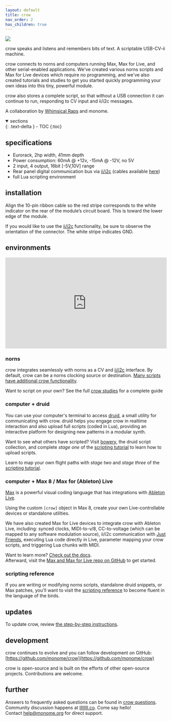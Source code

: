 ```yaml
---
layout: default
title: crow
nav_order: 2
has_children: true
---
```


![](images/crow.jpg)

crow speaks and listens and remembers bits of text. A scriptable USB-CV-ii machine.

crow connects to norns and computers running Max, Max for Live, and other serial-enabled applications. We've created various norns scripts and Max for Live devices which require no programming, and we've also created tutorials and studies to get you started quickly programming your own ideas into this tiny, powerful module.

crow also stores a complete script, so that without a USB connection it can continue to run, responding to CV input and ii/i2c messages.

A collaboration by [Whimsical Raps](https://www.whimsicalraps.com) and monome.

<details open markdown="block">
  <summary>
    sections
  </summary>
  {: .text-delta }
- TOC
{:toc}
</details>

## specifications

- Eurorack, 2hp width, 41mm depth
- Power consumption: 60mA @ +12v, -15mA @ -12V, no 5V
- 2 input, 4 output, 16bit [-5V,10V] range
- Rear panel digital communication bus via [ii/i2c](/docs/ansible/i2c/#what-is-i2c--ii) (cables available [here](https://www.adafruit.com/product/266))
- full Lua scripting environment

## installation

Align the 10-pin ribbon cable so the red stripe corresponds to the white indicator on the rear of the module’s circuit board. This is toward the lower edge of the module.

If you would like to use the [ii/i2c](/docs/modular/ii) functionality, be sure to observe the orientation of the connector. The white stripe indicates GND.

## environments


<div style="padding:56.25% 0 0 0;position:relative;"><iframe src="https://player.vimeo.com/video/362620801?color=ff7700&title=0&byline=0&portrait=0" style="position:absolute;top:0;left:0;width:100%;height:100%;" frameborder="0" allow="autoplay; fullscreen" allowfullscreen></iframe></div><script src="https://player.vimeo.com/api/player.js"></script>

### norns

crow integrates seamlessly with norns as a CV and [ii/i2c](/docs/modular/ii) interface. By default, crow can be a norns clocking source or destination. [Many scripts have additional crow functionality](https://norns.community/tag/crow).

Want to script on your own? See the full [crow studies](norns) for a complete guide

### computer + druid

You can use your computer's terminal to access [druid](druid), a small utility for communicating with crow. druid helps you engage crow in realtime interaction and also upload full scripts (coded in Lua), providing an interactive platform for designing new patterns in a modular synth.

Want to see what others have scripted? Visit [bowery](https://github.com/monome/bowery), the druid script collection, and complete *stage one* of the [scripting tutorial](scripting) to learn how to upload scripts.

Learn to map your own flight paths with *stage two* and *stage three* of the [scripting tutorial](scripting).

### computer + Max 8 / Max for (Ableton) Live

[Max](https://cycling74.com) is a powerful visual coding language that has integrations with [Ableton Live](https://www.ableton.com/en/live/max-for-live/).

Using the custom `[crow]` object in Max 8, create your own Live-controllable devices or standalone utilities.

We have also created Max for Live devices to integrate crow with Ableton Live, including: synced clocks, MIDI-to-v/8, CC-to-voltage (which can be mapped to any software modulation source), ii/i2c communication with [Just Friends](https://www.whimsicalraps.com/products/just-friends?variant=5586981781533), executing Lua code directly in Live, parameter mapping your crow scripts, and triggering Lua chunks with MIDI.

Want to learn more? [Check out the docs](/docs/crow/max-m4l/).  
Afterward, visit the [Max and Max for Live repo on GitHub](https://github.com/monome/crow-max) to get started.

### scripting reference

If you are writing or modifying norns scripts, standalone druid snippets, or Max patches, you'll want to visit the [scripting reference](reference) to become fluent in the language of the birds.

## updates

To update crow, review [the step-by-step instructions](update).

## development

crow continues to evolve and you can follow development on GitHub: [https://github.com/monome/crow](https://github.com/monome/crow)  

crow is open-source and is built on the efforts of other open-source projects. Contributions are welcome.

## further

Answers to frequently asked questions can be found in [crow questions](faq).  
Community discussion happens at [llllllll.co](https://llllllll.co). Come say hello!  
Contact [help@monome.org](mailto:help@monome.org) for direct support.
